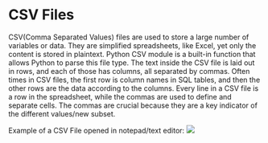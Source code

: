 # CSV Files
CSV(Comma Separated Values) files are used to store a large number of variables or data. They are simplified spreadsheets, like Excel, yet only the content is stored in plaintext. Python CSV module is a built-in function that allows Python to parse this file type.
The text inside the CSV file is laid out in rows, and each of those has columns, all separated by commas. Often times in CSV files, the first row is column names in SQL tables, and then the other rows are the data according to the columns.
Every line in a CSV file is a row in the spreadsheet, while the commas are used to define and separate cells. The commas are crucial because they are a key indicator of the different values/new subset.

Example of a CSV File opened in notepad/text editor:
![](https://www.howtogeek.com/wp-content/uploads/2018/04/img_5acfaa319c745.png) 